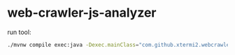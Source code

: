 # web-crawler-js-analyzer

run tool: 
```bash
./mvnw compile exec:java -Dexec.mainClass="com.github.xtermi2.webcrawlerjsanalyzer.Main" -Dexec.classpathScope=runtime
```
